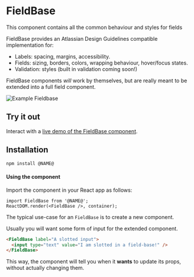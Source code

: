 # FieldBase

This component contains all the common behaviour and styles for fields

FieldBase provides an Atlassian Design Guidelines compatible implementation for:
* Labels: spacing, margins, accessibility.
* Fields: sizing, borders, colors, wrapping behaviour, hover/focus states.
* Validation: styles (built in validation coming soon!)

FieldBase components *will* work by themselves, but are really meant to be extended into a full field component.

![Example Fieldbase](https://bytebucket.org/atlassian/atlaskit/raw/@BITBUCKET_COMMIT@/packages/field-base/docs/fieldbase.png)

## Try it out

Interact with a [live demo of the FieldBase component](https://aui-cdn.atlassian.com/atlaskit/stories/field-base/@VERSION@/).

## Installation

```sh
npm install @NAME@
```

#### Using the component

Import the component in your React app as follows:

```
import FieldBase from '@NAME@';
ReactDOM.render(<FieldBase />, container);
```

The typical use-case for an `FieldBase` is to create a new component.

Usually you will want some form of input for the extended component.

```html
<FieldBase label="A slotted input">
  <input type="text" value="I am slotted in a field-base!" />
</FieldBase>
```

This way, the component will tell you when it **wants** to update its props, without actually changing them.
